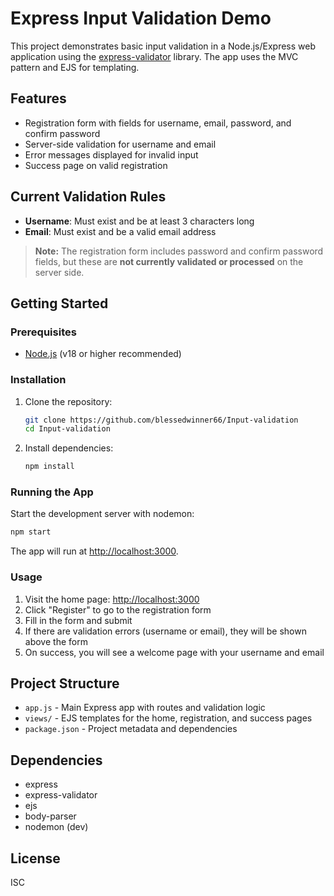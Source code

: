 # Express Input Validation Demo

This project demonstrates basic input validation in a Node.js/Express web application using the [express-validator](https://express-validator.github.io/docs/) library. The app uses the MVC pattern and EJS for templating.

## Features
- Registration form with fields for username, email, password, and confirm password
- Server-side validation for username and email
- Error messages displayed for invalid input
- Success page on valid registration

## Current Validation Rules
- **Username**: Must exist and be at least 3 characters long
- **Email**: Must exist and be a valid email address

> **Note:** The registration form includes password and confirm password fields, but these are **not currently validated or processed** on the server side.

## Getting Started

### Prerequisites
- [Node.js](https://nodejs.org/) (v18 or higher recommended)

### Installation
1. Clone the repository:
   ```bash
   git clone https://github.com/blessedwinner66/Input-validation
   cd Input-validation
   ```
2. Install dependencies:
   ```bash
   npm install
   ```

### Running the App
Start the development server with nodemon:
```bash
npm start
```
The app will run at [http://localhost:3000](http://localhost:3000).

### Usage
1. Visit the home page: [http://localhost:3000](http://localhost:3000)
2. Click "Register" to go to the registration form
3. Fill in the form and submit
4. If there are validation errors (username or email), they will be shown above the form
5. On success, you will see a welcome page with your username and email

## Project Structure
- `app.js` - Main Express app with routes and validation logic
- `views/` - EJS templates for the home, registration, and success pages
- `package.json` - Project metadata and dependencies

## Dependencies
- express
- express-validator
- ejs
- body-parser
- nodemon (dev)

## License
ISC 